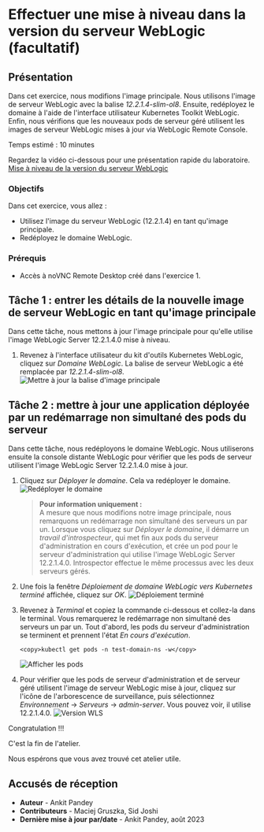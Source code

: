 # Effectuer une mise à niveau dans la version du serveur WebLogic (facultatif)

## Présentation

Dans cet exercice, nous modifions l'image principale. Nous utilisons l'image de serveur WebLogic avec la balise _12.2.1.4-slim-ol8_. Ensuite, redéployez le domaine à l'aide de l'interface utilisateur Kubernetes Toolkit WebLogic. Enfin, nous vérifions que les nouveaux pods de serveur géré utilisent les images de serveur WebLogic mises à jour via WebLogic Remote Console.

Temps estimé : 10 minutes

Regardez la vidéo ci-dessous pour une présentation rapide du laboratoire. [Mise à niveau de la version du serveur WebLogic](videohub:1_5vonezmn)

### Objectifs

Dans cet exercice, vous allez :

*   Utilisez l'image du serveur WebLogic (12.2.1.4) en tant qu'image principale.
*   Redéployez le domaine WebLogic.

### Prérequis

*   Accès à noVNC Remote Desktop créé dans l'exercice 1.

## Tâche 1 : entrer les détails de la nouvelle image de serveur WebLogic en tant qu'image principale

Dans cette tâche, nous mettons à jour l'image principale pour qu'elle utilise l'image WebLogic Server 12.2.1.4.0 mise à niveau.

1.  Revenez à l'interface utilisateur du kit d'outils Kubernetes WebLogic, cliquez sur _Domaine WebLogic_. La balise de serveur WebLogic a été remplacée par _12.2.1.4-slim-ol8_. ![Mettre à jour la balise d'image principale](images/update-primary-image-tag.png)

## Tâche 2 : mettre à jour une application déployée par un redémarrage non simultané des pods du serveur

Dans cette tâche, nous redéployons le domaine WebLogic. Nous utiliserons ensuite la console distante WebLogic pour vérifier que les pods de serveur utilisent l'image WebLogic Server 12.2.1.4.0 mise à jour.

1.  Cliquez sur _Déployer le domaine_. Cela va redéployer le domaine. ![Redéployer le domaine](images/redeploy-domain.png)
    
    > **Pour information uniquement :**  
    > A mesure que nous modifions notre image principale, nous remarquons un redémarrage non simultané des serveurs un par un. Lorsque vous cliquez sur _Déployer le domaine_, il démarre un _travail d'introspecteur_, qui met fin aux pods du serveur d'administration en cours d'exécution, et crée un pod pour le serveur d'administration qui utilise l'image WebLogic Server 12.2.1.4.0. Introspector effectue le même processus avec les deux serveurs gérés.
    
2.  Une fois la fenêtre _Déploiement de domaine WebLogic vers Kubernetes terminé_ affichée, cliquez sur _OK_. ![Déploiement terminé](images/deployment-complete.png)
    
3.  Revenez à _Terminal_ et copiez la commande ci-dessous et collez-la dans le terminal. Vous remarquerez le redémarrage non simultané des serveurs un par un. Tout d'abord, les pods du serveur d'administration se terminent et prennent l'état _En cours d'exécution_.
    
        <copy>kubectl get pods -n test-domain-ns -w</copy>
        
    
    ![Afficher les pods](images/view-pods.png)
    
4.  Pour vérifier que les pods de serveur d'administration et de serveur géré utilisent l'image de serveur WebLogic mise à jour, cliquez sur l'icône de l'arborescence de surveillance, puis sélectionnez _Environnement_ -> _Serveurs_ -> _admin-server_. Vous pouvez voir, il utilise 12.2.1.4.0. ![Version WLS](images/wls-version.png)
    

Congratulation !!!

C'est la fin de l'atelier.

Nous espérons que vous avez trouvé cet atelier utile.

## Accusés de réception

*   **Auteur** - Ankit Pandey
*   **Contributeurs** - Maciej Gruszka, Sid Joshi
*   **Dernière mise à jour par/date** - Ankit Pandey, août 2023